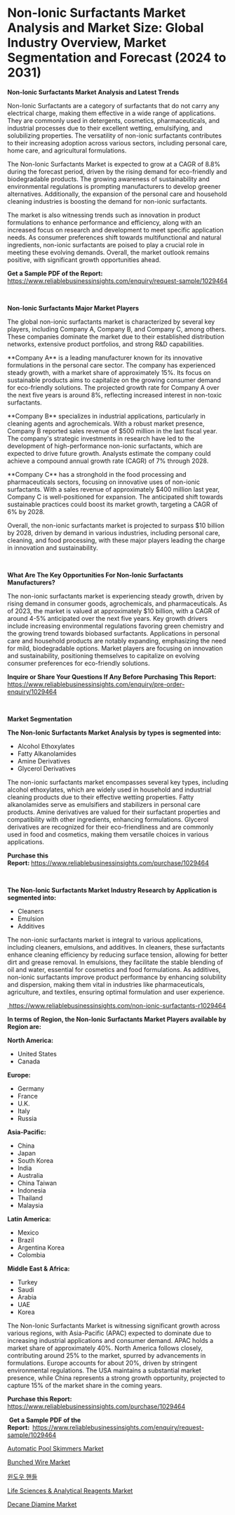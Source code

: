 <p><h1>Non-Ionic Surfactants Market Analysis and Market Size: Global Industry Overview, Market Segmentation and Forecast (2024 to 2031)</h1></p><p><strong>Non-Ionic Surfactants Market Analysis and Latest Trends</strong></p>
<p><p>Non-Ionic Surfactants are a category of surfactants that do not carry any electrical charge, making them effective in a wide range of applications. They are commonly used in detergents, cosmetics, pharmaceuticals, and industrial processes due to their excellent wetting, emulsifying, and solubilizing properties. The versatility of non-ionic surfactants contributes to their increasing adoption across various sectors, including personal care, home care, and agricultural formulations.</p><p>The Non-Ionic Surfactants Market is expected to grow at a CAGR of 8.8% during the forecast period, driven by the rising demand for eco-friendly and biodegradable products. The growing awareness of sustainability and environmental regulations is prompting manufacturers to develop greener alternatives. Additionally, the expansion of the personal care and household cleaning industries is boosting the demand for non-ionic surfactants.</p><p>The market is also witnessing trends such as innovation in product formulations to enhance performance and efficiency, along with an increased focus on research and development to meet specific application needs. As consumer preferences shift towards multifunctional and natural ingredients, non-ionic surfactants are poised to play a crucial role in meeting these evolving demands. Overall, the market outlook remains positive, with significant growth opportunities ahead.</p></p>
<p><strong>Get a Sample PDF of the Report:&nbsp;</strong> <a href="https://www.reliablebusinessinsights.com/enquiry/request-sample/1029464">https://www.reliablebusinessinsights.com/enquiry/request-sample/1029464</a></p>
<p>&nbsp;</p>
<p><strong>Non-Ionic Surfactants Major Market Players</strong></p>
<p><p>The global non-ionic surfactants market is characterized by several key players, including Company A, Company B, and Company C, among others. These companies dominate the market due to their established distribution networks, extensive product portfolios, and strong R&D capabilities.</p><p>**Company A** is a leading manufacturer known for its innovative formulations in the personal care sector. The company has experienced steady growth, with a market share of approximately 15%. Its focus on sustainable products aims to capitalize on the growing consumer demand for eco-friendly solutions. The projected growth rate for Company A over the next five years is around 8%, reflecting increased interest in non-toxic surfactants.</p><p>**Company B** specializes in industrial applications, particularly in cleaning agents and agrochemicals. With a robust market presence, Company B reported sales revenue of $500 million in the last fiscal year. The company's strategic investments in research have led to the development of high-performance non-ionic surfactants, which are expected to drive future growth. Analysts estimate the company could achieve a compound annual growth rate (CAGR) of 7% through 2028.</p><p>**Company C** has a stronghold in the food processing and pharmaceuticals sectors, focusing on innovative uses of non-ionic surfactants. With a sales revenue of approximately $400 million last year, Company C is well-positioned for expansion. The anticipated shift towards sustainable practices could boost its market growth, targeting a CAGR of 6% by 2028.</p><p>Overall, the non-ionic surfactants market is projected to surpass $10 billion by 2028, driven by demand in various industries, including personal care, cleaning, and food processing, with these major players leading the charge in innovation and sustainability.</p></p>
<p>&nbsp;</p>
<p><strong>What Are The Key Opportunities For Non-Ionic Surfactants Manufacturers?</strong></p>
<p><p>The non-ionic surfactants market is experiencing steady growth, driven by rising demand in consumer goods, agrochemicals, and pharmaceuticals. As of 2023, the market is valued at approximately $10 billion, with a CAGR of around 4-5% anticipated over the next five years. Key growth drivers include increasing environmental regulations favoring green chemistry and the growing trend towards biobased surfactants. Applications in personal care and household products are notably expanding, emphasizing the need for mild, biodegradable options. Market players are focusing on innovation and sustainability, positioning themselves to capitalize on evolving consumer preferences for eco-friendly solutions.</p></p>
<p><strong>Inquire or Share Your Questions If Any Before Purchasing This Report:</strong> <a href="https://www.reliablebusinessinsights.com/enquiry/pre-order-enquiry/1029464">https://www.reliablebusinessinsights.com/enquiry/pre-order-enquiry/1029464</a></p>
<p>&nbsp;</p>
<p><strong>Market Segmentation</strong></p>
<p><strong>The Non-Ionic Surfactants Market Analysis by types is segmented into:</strong></p>
<p><ul><li>Alcohol Ethoxylates</li><li>Fatty Alkanolamides</li><li>Amine Derivatives</li><li>Glycerol Derivatives</li></ul></p>
<p><p>The non-ionic surfactants market encompasses several key types, including alcohol ethoxylates, which are widely used in household and industrial cleaning products due to their effective wetting properties. Fatty alkanolamides serve as emulsifiers and stabilizers in personal care products. Amine derivatives are valued for their surfactant properties and compatibility with other ingredients, enhancing formulations. Glycerol derivatives are recognized for their eco-friendliness and are commonly used in food and cosmetics, making them versatile choices in various applications.</p></p>
<p><strong>Purchase this Report:&nbsp;</strong><a href="https://www.reliablebusinessinsights.com/purchase/1029464">https://www.reliablebusinessinsights.com/purchase/1029464</a></p>
<p>&nbsp;</p>
<p><strong>The Non-Ionic Surfactants Market Industry Research by Application is segmented into:</strong></p>
<p><ul><li>Cleaners</li><li>Emulsion</li><li>Additives</li></ul></p>
<p><p>The non-ionic surfactants market is integral to various applications, including cleaners, emulsions, and additives. In cleaners, these surfactants enhance cleaning efficiency by reducing surface tension, allowing for better dirt and grease removal. In emulsions, they facilitate the stable blending of oil and water, essential for cosmetics and food formulations. As additives, non-ionic surfactants improve product performance by enhancing solubility and dispersion, making them vital in industries like pharmaceuticals, agriculture, and textiles, ensuring optimal formulation and user experience.</p></p>
<p><a href="https://www.reliablebusinessinsights.com/non-ionic-surfactants-r1029464">&nbsp;https://www.reliablebusinessinsights.com/non-ionic-surfactants-r1029464</a></p>
<p><strong>In terms of Region, the Non-Ionic Surfactants Market Players available by Region are:</strong></p>
<p>
    <p> <strong> North America: </strong>
        <ul>
            <li>United States</li>
            <li>Canada</li>
        </ul>
        </p> 
    <p> <strong> Europe: </strong>
        <ul>
            <li>Germany</li>
            <li>France</li>
            <li>U.K.</li>
            <li>Italy</li>
            <li>Russia</li>
        </ul>
        </p> 
    <p> <strong> Asia-Pacific: </strong>
        <ul>
            <li>China</li>
            <li>Japan</li>
            <li>South Korea</li>
            <li>India</li>
            <li>Australia</li>
            <li>China Taiwan</li>
            <li>Indonesia</li>
            <li>Thailand</li>
            <li>Malaysia</li>
        </ul>
        </p> 
    <p> <strong> Latin America: </strong>
        <ul>
            <li>Mexico</li>
            <li>Brazil</li>
            <li>Argentina Korea</li>
            <li>Colombia</li>
        </ul>
        </p> 
    <p> <strong> Middle East & Africa: </strong>
        <ul>
            <li>Turkey</li>
            <li>Saudi</li>
            <li>Arabia</li>
            <li>UAE</li>
            <li>Korea</li>
        </ul>
    </p>
    </p>
<p><p>The Non-Ionic Surfactants Market is witnessing significant growth across various regions, with Asia-Pacific (APAC) expected to dominate due to increasing industrial applications and consumer demand. APAC holds a market share of approximately 40%. North America follows closely, contributing around 25% to the market, spurred by advancements in formulations. Europe accounts for about 20%, driven by stringent environmental regulations. The USA maintains a substantial market presence, while China represents a strong growth opportunity, projected to capture 15% of the market share in the coming years.</p></p>
<p><strong>Purchase this Report: </strong><a href="https://www.reliablebusinessinsights.com/purchase/1029464">https://www.reliablebusinessinsights.com/purchase/1029464</a></p>
<p>&nbsp;<strong>Get a Sample PDF of the Report:&nbsp;&nbsp;</strong><a href="https://www.reliablebusinessinsights.com/enquiry/request-sample/1029464">https://www.reliablebusinessinsights.com/enquiry/request-sample/1029464</a></p>
<p><strong></strong></p>
<p><p><a href="https://medium.com/@sofyanbudiaman1_67863/the-automatic-pool-skimmers-market-has-grown-significantly-as-a-result-of-several-important-e58892953088">Automatic Pool Skimmers Market</a></p><p><a href="https://issuu.com/reportprime-2/docs/bunched-wire-market-size-2030.pptx_b5f93699b13c5a">Bunched Wire Market</a></p><p><a href="https://medium.com/@nikki.bettison/%EC%B0%BD-%ED%95%B8%EB%93%A4-%EC%8B%9C%EC%9E%A5-%EA%B0%9C%EC%9A%94-%EC%A7%80%EC%97%AD-%EC%A0%84%EB%A7%9D-%EB%B0%8F-2024%EB%85%84%EB%B6%80%ED%84%B0-2031%EB%85%84%EA%B9%8C%EC%A7%80-%EC%98%88%EC%B8%A1%EB%90%98%EB%8A%94-%EC%B0%BD-%ED%95%B8%EB%93%A4-%EC%8B%9C%EC%9E%A5%EC%9D%98-%EA%B2%BD%EC%9F%81-%EC%A0%84%EB%9E%B5-%EC%97%B0%ED%8F%89%EA%B7%A0-%EC%84%B1%EC%9E%A5%EB%A5%A0-cagr-12-4-%EB%A1%9C-%EC%84%B1%EC%9E%A5%ED%95%98%EB%8A%94-%EA%B2%83%EC%9C%BC%EB%A1%9C-%EC%98%88%EC%83%81%EB%90%A8-fb3a47031e90">윈도우 핸들</a></p><p><a href="https://github.com/WayneHopkins413/Market-Research-Report-List-1/blob/main/life-sciences-analytical-reagents-market.md">Life Sciences & Analytical Reagents Market</a></p><p><a href="https://github.com/alesiasc0na/Market-Research-Report-List-1/blob/main/decane-diamine-market.md">Decane Diamine Market</a></p></p>